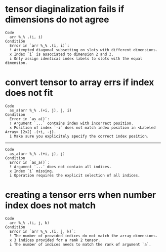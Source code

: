 # tensor diaginalization fails if dimensions do not agree

    Code
      arr %_% .(i, i)
    Condition
      Error in `arr %_% .(i, i)`:
      ! Attempted diagonal subsetting on slots with different dimensions.
      x Index `i` is associated to dimension 2 and 3.
      i Only assign identical index labels to slots with the equal dimension.

# convert tensor to array errs if index does not fit

    Code
      as_a(arr %_% .(+i, j), j, i)
    Condition
      Error in `as_a()`:
      ! Argument `...` contains index with incorrect position.
      x Position of index `-i` does not match index position in <Labeled Array> [2x2] .(+i, -j).
      i Make sure you explicitely specify the correct index position.

---

    Code
      as_a(arr %_% .(+i, j), j)
    Condition
      Error in `as_a()`:
      ! Argument `...` does not contain all indices.
      x Index `i` missing.
      i Operation requires the explicit selection of all indices.

# creating a tensor errs when number index does not match

    Code
      arr %_% .(i, j, k)
    Condition
      Error in `arr %_% .(i, j, k)`:
      ! The number of provided indices do not match the array dimensions.
      x 3 indices provided for a rank 2 tensor.
      i The number of indices needs to match the rank of argument `a`.

